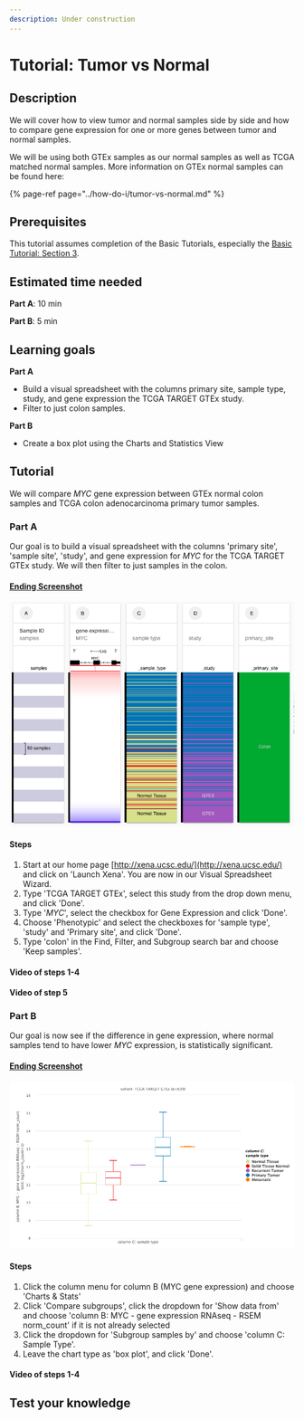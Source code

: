 ```yaml
---
description: Under construction
---
```


# Tutorial: Tumor vs Normal

## Description

We will cover how to view tumor and normal samples side by side and how to compare gene expression for one or more genes between tumor and normal samples. 

We will be using both GTEx samples as our normal samples as well as TCGA matched normal samples. More information on GTEx normal samples can be found here:

{% page-ref page="../how-do-i/tumor-vs-normal.md" %}

## Prerequisites

This tutorial assumes completion of the Basic Tutorials, especially the [Basic Tutorial: Section 3](basic-tutorial-section-3.md).

## Estimated time needed

**Part A**: 10 min

**Part B**: 5 min

## Learning goals

**Part A**

* Build a visual spreadsheet with the columns primary site, sample type, study, and gene expression the TCGA TARGET GTEx study.
* Filter to just colon samples.

**Part B**

* Create a box plot using the Charts and Statistics View

## Tutorial

We will compare _MYC_ gene expression between GTEx normal colon samples and TCGA colon adenocarcinoma primary tumor samples.

### Part A

Our goal is to build a visual spreadsheet with the columns 'primary site', 'sample site', 'study', and gene expression for _MYC_ for the TCGA TARGET GTEx study. We will then filter to just samples in the colon.

#### [Ending Screenshot](https://xenabrowser.net/?bookmark=1bd621010a99958b139840a83a49562d)

![](../.gitbook/assets/screen-shot-2021-06-08-at-1.59.21-pm.png)

#### Steps

1. Start at our home page [http://xena.ucsc.edu/](http://xena.ucsc.edu/) and click on 'Launch Xena'. You are now in our Visual Spreadsheet Wizard.
2. Type 'TCGA TARGET GTEx', select this study from the drop down menu, and click 'Done'.
3. Type '_MYC_', select the checkbox for Gene Expression and click 'Done'.
4. Choose 'Phenotypic' and select the checkboxes for 'sample type', 'study' and 'Primary site', and click 'Done'.
5. Type 'colon' in the Find, Filter, and Subgroup search bar and choose 'Keep samples'.

#### Video of steps 1-4

#### Video of step 5

### Part B

Our goal is now see if the difference in gene expression, where normal samples tend to have lower _MYC_ expression, is statistically significant.

#### [Ending Screenshot](https://xenabrowser.net/?bookmark=5037e150565a8331ca94d869dfb0a209)

![](../.gitbook/assets/screen-shot-2021-06-08-at-2.02.19-pm.png)

#### Steps

1. Click the column menu for column B \(MYC gene expression\) and choose 'Charts & Stats'
2. Click 'Compare subgroups', click the dropdown for 'Show data from' and choose 'column B: MYC - gene expression RNAseq - RSEM norm\_count' if it is not already selected
3. Click the dropdown for 'Subgroup samples by' and choose 'column C: Sample Type'.
4. Leave the chart type as 'box plot', and click 'Done'. 

#### Video of steps 1-4

## Test your knowledge

